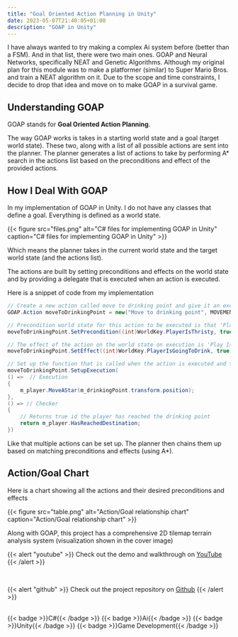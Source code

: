 ```yaml
---
title: "Goal Oriented Action Planning in Unity"
date: 2023-05-07T21:40:05+01:00
description: "GOAP in Unity"
---
```


I have always wanted to try making a complex Ai system before (better than a FSM). And in that list, there were two main ones. GOAP and Neural Networks, specifically NEAT and Genetic Algorithms. Although my original plan for this module was to make a platformer (similar) to Super Mario Bros. and train a NEAT algorithm on it. Due to the scope and time constraints, I decide to drop that idea and move on to make GOAP in a survival game.

## Understanding GOAP

GOAP stands for **Goal Oriented Action Planning**.

The way GOAP works is takes in a starting world state and a goal (target world state). These two, along with a list of all possible actions are sent into the planner. The planner generates a list of actions to take by performing A* search in the actions list based on the preconditions and effect of the provided actions.

## How I Deal With GOAP

In my implementation of GOAP in Unity. I do not have any classes that define a goal. Everything is defined as a world state.

{{< figure
    src="files.png"
    alt="C# files for implementing GOAP in Unity"
    caption="C# files for implementing GOAP in Unity"
    >}}

Which means the planner takes in the current world state and the target world state (and the actions list).

The actions are built by setting preconditions and effects on the world state and by providing a delegate that is executed when an action is executed.

Here is a snippet of code from my implementation
~~~c# 
// Create a new action called move to drinking point and give it an execution cost
GOAP.Action moveToDrinkingPoint = new("Move to drinking point", MOVEMENT_COST);

// Precondition world state for this action to be executed is that 'Player Is Thristy = true'
moveToDrinkingPoint.SetPrecondition((int)WorldKey.PlayerIsThristy, true);

// The effect of the action on the world state on execution is 'Play Is Going To Drink = true'
moveToDrinkingPoint.SetEffect((int)WorldKey.PlayerIsGoingToDrink, true);

// Set up the function that is called when the action is executed and the function that checks if this action can execute on the current world state (runtime check)
moveToDrinkingPoint.SetupExecution(
() =>  // Execution
{
    m_player.MoveAStar(m_drinkingPoint.transform.position);
},
() => // Checker
{
    // Returns true id the player has reached the drinking point
    return m_player.HasReachedDestination;
})
~~~

Like that multiple actions can be set up. The planner then chains them up based on matching preconditions and effects (using A*).

## Action/Goal Chart

Here is a chart showing all the actions and their desired preconditions and effects

{{< figure
    src="table.png"
    alt="Action/Goal relationship chart"
    caption="Action/Goal relationship chart"
    >}}

Along with GOAP, this project has a comprehensive 2D tilemap terrain analysis system (visualization shown in the cover image)

{{< alert "youtube" >}}
Check out the demo and walkthrough on [YouTube](https://www.youtube.com/watch?v=5OXMFjuQ3_c)
{{< /alert >}}

</br>

{{< alert "github" >}}
Check out the project repository on [Github](https://github.com/ArnavMehta3000/2D-Survival-Ai)
{{< /alert >}}

</br>

<div style="display: flex; flex-wrap: wrap; gap: 10px;">
  {{< badge >}}C#{{< /badge >}}
  {{< badge >}}Ai{{< /badge >}}
  {{< badge >}}Unity{{< /badge >}}
  {{< badge >}}Game Development{{< /badge >}}
</div>
